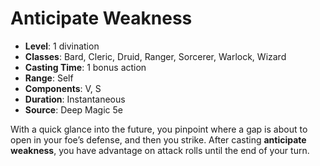 # Anticipate Weakness

- **Level**: 1 divination
- **Classes**: Bard, Cleric, Druid, Ranger, Sorcerer, Warlock, Wizard
- **Casting Time**: 1 bonus action
- **Range**: Self
- **Components**: V, S
- **Duration**: Instantaneous
- **Source**: Deep Magic 5e

With a quick glance into the future, you pinpoint where a gap is about to open in your foe’s defense, and then you strike. After casting **anticipate weakness**, you have advantage on attack rolls until the end of your turn.

